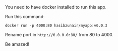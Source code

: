 You need to have docker installed to run this app. 

Run this command:

```
docker run -p 4000:80 hasibzunair/myapp:v0.0.3
```

Rename port in ```http://0.0.0.0:80/``` from 80 to 4000.

Be amazed!
